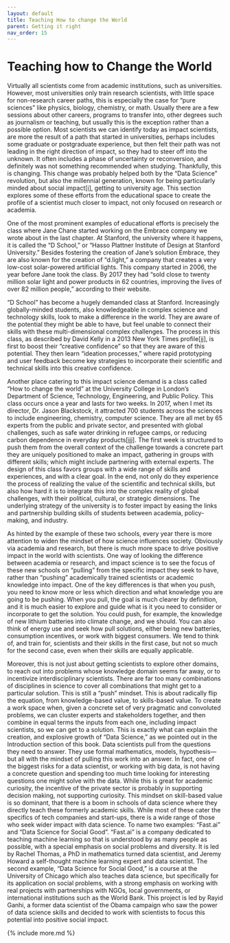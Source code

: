 ```yaml
---
layout: default
title: Teaching How to change the World
parent: Getting it right
nav_order: 15
---
```


# Teaching how to Change the World

Virtually all scientists come from academic institutions, such as universities. However, most universities only train research scientists, with little space for non-research career paths, this is especially the case for “pure sciences” like physics, biology, chemistry, or math. Usually there are a few sessions about other careers, programs to transfer into, other degrees such as journalism or teaching, but usually this is the exception rather than a possible option. Most scientists we can identify today as impact scientists, are more the result of a path that started in universities, perhaps includes some graduate or postgraduate experience, but then felt their path was not leading in the right direction of impact, so they had to steer off into the unknown. It often includes a phase of uncertainty or reconversion, and definitely was not something recommended when studying. Thankfully, this is changing. This change was probably helped both by the “Data Science” revolution, but also the millennial generation, known for being particularly minded about social impact[[i]](#_edn1), getting to university age. This section explores some of these efforts from the educational space to create the profile of a scientist much closer to impact, not only focused on research or academia.

One of the most prominent examples of educational efforts is precisely the class where Jane Chane started working on the Embrace company we wrote about in the last chapter. At Stanford, the university where it happens, it is called the “D School,” or “Hasso Plattner Institute of Design at Stanford University.” Besides fostering the creation of Jane’s solution Embrace, they are also known for the creation of “d.light,” a company that creates a very low-cost solar-powered artificial lights. This company started in 2006, the year before Jane took the class. By 2017 they had “sold close to twenty million solar light and power products in 62 countries, improving the lives of over 82 million people,” according to their website.

“D School” has become a hugely demanded class at Stanford. Increasingly globally-minded students, also knowledgeable in complex science and technology skills, look to make a difference in the world. They are aware of the potential they might be able to have, but feel unable to connect their skills with these multi-dimensional complex challenges. The process in this class, as described by David Kelly in a 2013 New York Times profile[[ii]](#_edn2), is first to boost their “creative confidence” so that they are aware of this potential. They then learn “ideation processes,” where rapid prototyping and user feedback become key strategies to incorporate their scientific and technical skills into this creative confidence.

Another place catering to this impact science demand is a class called “How to change the world” at the University College in London’s Department of Science, Technology, Engineering, and Public Policy. This class occurs once a year and lasts for two weeks. In 2017, when I met its director, Dr. Jason Blackstock, it attracted 700 students across the sciences to include engineering, chemistry, computer science. They are all met by 65 experts from the public and private sector, and presented with global challenges, such as safe water drinking in refugee camps, or reducing carbon dependence in everyday products[[iii]](#_edn3). The first week is structured to push them from the overall context of the challenge towards a concrete part they are uniquely positioned to make an impact, gathering in groups with different skills; which might include partnering with external experts. The design of this class favors groups with a wide range of skills and experiences, and with a clear goal. In the end, not only do they experience the process of realizing the value of the scientific and technical skills, but also how hard it is to integrate this into the complex reality of global challenges, with their political, cultural, or strategic dimensions. The underlying strategy of the university is to foster impact by easing the links and partnership building skills of students between academia, policy-making, and industry.

As hinted by the example of these two schools, every year there is more attention to widen the mindset of how science influences society. Obviously via academia and research, but there is much more space to drive positive impact in the world with scientists. One way of looking the difference between academia or research, and impact science is to see the focus of these new schools on “pulling” from the specific impact they seek to have, rather than “pushing” academically trained scientists or academic knowledge into impact. One of the key differences is that when you push, you need to know more or less which direction and what knowledge you are going to be pushing. When you pull, the goal is much clearer by definition, and it is much easier to explore and guide what is it you need to consider or incorporate to get the solution. You could push, for example, the knowledge of new lithium batteries into climate change, and we should. You can also think of energy use and seek how pull solutions, either being new batteries, consumption incentives, or work with biggest consumers. We tend to think of, and train for, scientists and their skills in the first case, but not so much for the second case, even when their skills are equally applicable.

Moreover, this is not just about getting scientists to explore other domains, to reach out into problems whose knowledge domain seems far away, or to incentivize interdisciplinary scientists. There are far too many combinations of disciplines in science to cover all combinations that might get to a particular solution. This is still a “push” mindset. This is about radically flip the equation, from knowledge-based value, to skills-based value. To create a work space when, given a concrete set of very pragmatic and convoluted problems, we can cluster experts and stakeholders together, and then combine in equal terms the inputs from each one, including impact scientists, so we can get to a solution. This is exactly what can explain the creation, and explosive growth of “Data Science,” as we pointed out in the Introduction section of this book. Data scientists pull from the questions they need to answer. They use formal mathematics, models, hypothesis—but all with the mindset of pulling this work into an answer. In fact, one of the biggest risks for a data scientist, or working with big data, is not having a concrete question and spending too much time looking for interesting questions one might solve with the data. While this is great for academic curiosity, the incentive of the private sector is probably in supporting decision making, not supporting curiosity. This mindset on skill-based value is so dominant, that there is a boom in schools of data science where they directly teach these formerly academic skills. While most of these cater the specifics of tech companies and start-ups, there is a wide range of those who seek wider impact with data science. To name two examples: “Fast.ai” and “Data Science for Social Good”. “Fast.ai” is a company dedicated to teaching machine learning so that is understood by as many people as possible, with a special emphasis on social problems and diversity. It is led by Rachel Thomas, a PhD in mathematics turned data scientist, and Jeremy Howard a self-thought machine learning expert and data scientist. The second example, “Data Science for Social Good,” is a course at the University of Chicago which also teaches data science, but specifically for its application on social problems, with a strong emphasis on working with real projects with partnerships with NGOs, local governments, or international institutions such as the World Bank. This project is led by Rayid Ganhi, a former data scientist of the Obama campaign who saw the power of data science skills and decided to work with scientists to focus this potential into positive social impact.


{% include more.md %}

